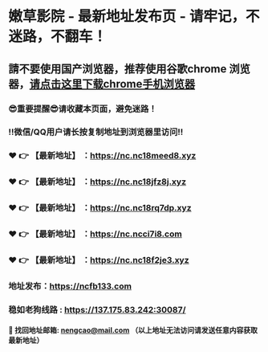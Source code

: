 # 嫩草影院 - 最新地址发布页 - 请牢记，不迷路，不翻车！

## 請不要使用国产浏览器，推荐使用谷歌chrome 浏览器，<a href = "https://www.google.cn/chrome/">请点击这里下载chrome手机浏览器</a>

### :sunglasses:重要提醒:sunglasses:请收藏本页面，避免迷路！
### ‼️微信/QQ用户请长按复制地址到浏览器里访问‼️

### :heart: :point_right: 【最新地址】 ：https://nc.nc18meed8.xyz
### :heart: :point_right: 【最新地址】 ：https://nc.nc18jfz8j.xyz
### :heart: :point_right: 【最新地址】 ：https://nc.nc18rq7dp.xyz
### :heart: :point_right: 【最新地址】 ：https://nc.ncci7i8.com
### :heart: :point_right: 【最新地址】 ：https://nc.nc18f2je3.xyz

### 地址发布：https://ncfb133.com
### 稳如老狗线路 : https://137.175.83.242:30087/

#### :e-mail: __找回地址邮箱: nengcao@mail.com （以上地址无法访问请发送任意内容获取最新地址）__
